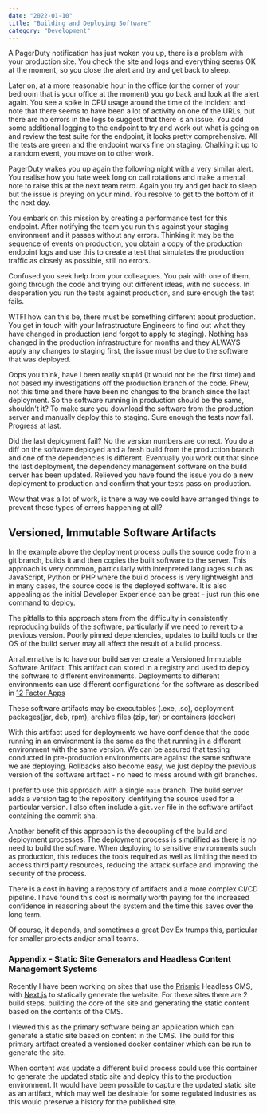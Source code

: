 ```yaml
---
date: "2022-01-10"
title: "Building and Deploying Software"
category: "Development"
---
```


A PagerDuty notification has just woken you up, there is a problem with your production site. You check the site and logs and everything seems OK at the moment, so you close the alert and try and get back to sleep.

Later on, at a more reasonable hour in the office (or the corner of your bedroom that is your office at the moment) you go back and look at the alert again. You see a spike in CPU usage around the time of the incident and note that there seems to have been a lot of activity on one of the URLs, but there are no errors in the logs to suggest that there is an issue. You add some additional logging to the endpoint to try and work out what is going on and review the test suite for the endpoint, it looks pretty comprehensive. All the tests are green and the endpoint works fine on staging. Chalking it up to a random event, you move on to other work.

PagerDuty wakes you up again the following night with a very similar alert. You realise how you hate week long on call rotations and make a mental note to raise this at the next team retro. Again you try and get back to sleep but the issue is preying on your mind. You resolve to get to the bottom of it the next day.

You embark on this mission by creating a performance test for this endpoint. After notifying the team you run this against your staging environment and it passes without any errors. Thinking it may be the sequence of events on production, you obtain a copy of the production endpoint logs and use this to create a test that simulates the production traffic as closely as possible, still no errors.

Confused you seek help from your colleagues. You pair with one of them, going through the code and trying out different ideas, with no success. In desperation you run the tests against production, and sure enough the test fails. 

WTF! how can this be, there must be something different about production. You get in touch with your Infrastructure Engineers to find out what they have changed in production (and forgot to apply to staging). Nothing has changed in the production infrastructure for months and they ALWAYS apply any changes to staging first, the issue must be due to the software that was deployed.

Oops you think, have I been really stupid (it would not be the first time) and not based my investigations off the production branch of the code. Phew, not this time and there have been no changes to the branch since the last deployment. So the software running in production should be the same, shouldn't it? To make sure you download the software from the production server and manually deploy this to staging. Sure enough the tests now fail. Progress at last.

Did the last deployment fail? No the version numbers are correct. You do a diff on the software deployed and a fresh build from the production branch and one of the dependencies is different. Eventually you work out that since the last deployment, the dependency management software on the build server has been updated. Relieved you have found the issue you do a new deployment to production and confirm that your tests pass on production.

Wow that was a lot of work, is there a way we could have arranged things to prevent these types of errors happening at all?

## Versioned, Immutable Software Artifacts

In the example above the deployment process pulls the source code from a git branch, builds it and then copies the built software to the server. This approach is very common, particularly with interpreted languages such as JavaScript, Python or PHP where the build process is very lightweight and in many cases, the source code is the deployed software. It is also appealing as the initial Developer Experience can be great - just run this one command to deploy.

The pitfalls to this approach stem from the difficulty in consistently reproducing builds of the software, particularly if we need to revert to a previous version. Poorly pinned dependencies, updates to build tools or the OS of the build server may all affect the result of a build process.

An alternative is to have our build server create a Versioned Immutable Software Artifact. This artifact can stored in a registry and used to deploy the software to different environments. Deployments to different environments can use different configurations for the software as described in [12 Factor Apps](https://12factor.net/config)

These software artifacts may be executables (.exe, .so), deployment packages(jar, deb, rpm), archive files (zip, tar) or containers (docker)

With this artifact used for deployments we have confidence that the code running in an environment is the same as the that running in a different environment with the same version. We can be assured that testing conducted in pre-production environments are against the same software we are deploying. Rollbacks also become easy, we just deploy the previous version of the software artifact - no need to mess around with git branches.

I prefer to use this approach with a single `main` branch. The build server adds a version tag to the repository identifying the source used for a particular version. I also often include a `git.ver` file in the software artifact containing the commit sha.

Another benefit of this approach is the decoupling of the build and deployment processes. The deployment process is simplified as there is no need to build the software. When deploying to sensitive environments such as production, this reduces the tools required as well as limiting the need to access third party resources, reducing the attack surface and improving the security of the process.

There is a cost in having a repository of artifacts and a more complex CI/CD pipeline. I have found this cost is normally worth paying for the increased confidence in reasoning about the system and the time this saves over the long term. 

Of course, it depends, and sometimes a great Dev Ex trumps this, particular for smaller projects and/or small teams.

### Appendix - Static Site Generators and Headless Content Management Systems

Recently I have been working on sites that use the [Prismic](https://prismic.io/) Headless CMS, with [Next.js](https://nextjs.org/) to statically generate the website. For these sites there are 2 build steps, building the core of the site and generating the static content based on the contents of the CMS.

I viewed this as the primary software being an application which can generate a static site based on content in the CMS. The build for this primary artifact created a versioned docker container which can be run to generate the site.

When content was update a different build process could use this container to generate the updated static site and deploy this to the production environment. It would have been possible to capture the updated static site as an artifact, which may well be desirable for some regulated industries as this would preserve a history for the published site.
